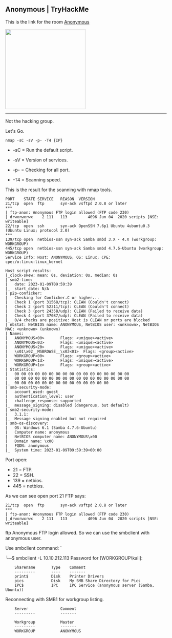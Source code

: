 ## Anonymous | TryHackMe

This is the link for the room [Anonymous](https://tryhackme.com/room/anonymous)

<img src="https://user-images.githubusercontent.com/67650329/214474313-96ed4e22-4432-4a7f-af21-c9e3dc5d97bc.png" width="250px" align="center">

---
Not the hacking group.

Let's Go.

`nmap -sC -sV -p- -T4 {IP}`

- -sC = Run the default script.

- -sV = Version of services.

- -p- = Checking for all port.

- -T4 = Scanning speed.

This is the result for the scanning with nmap tools.

```
PORT	STATE SERVICE 	REASON  VERSION
21/tcp  open  ftp     	syn-ack vsftpd 2.0.8 or later
***
| ftp-anon: Anonymous FTP login allowed (FTP code 230)
|_drwxrwxrwx	2 111  	113      	4096 Jun 04  2020 scripts [NSE: writeable]
22/tcp  open  ssh     	syn-ack OpenSSH 7.6p1 Ubuntu 4ubuntu0.3 (Ubuntu Linux; protocol 2.0)
***
139/tcp open  netbios-ssn syn-ack Samba smbd 3.X - 4.X (workgroup: WORKGROUP)
445/tcp open  netbios-ssn syn-ack Samba smbd 4.7.6-Ubuntu (workgroup: WORKGROUP)
Service Info: Host: ANONYMOUS; OS: Linux; CPE: cpe:/o:linux:linux_kernel

Host script results:
|_clock-skew: mean: 0s, deviation: 0s, median: 0s
| smb2-time:
|   date: 2023-01-09T09:59:39
|_  start_date: N/A
| p2p-conficker:
|   Checking for Conficker.C or higher...
|   Check 1 (port 31568/tcp): CLEAN (Couldn't connect)
|   Check 2 (port 52311/tcp): CLEAN (Couldn't connect)
|   Check 3 (port 24358/udp): CLEAN (Failed to receive data)
|   Check 4 (port 37087/udp): CLEAN (Failed to receive data)
|_  0/4 checks are positive: Host is CLEAN or ports are blocked
| nbstat: NetBIOS name: ANONYMOUS, NetBIOS user: <unknown>, NetBIOS MAC: <unknown> (unknown)
| Names:
|   ANONYMOUS<00>    	Flags: <unique><active>
|   ANONYMOUS<03>    	Flags: <unique><active>
|   ANONYMOUS<20>    	Flags: <unique><active>
|   \x01\x02__MSBROWSE__\x02<01>  Flags: <group><active>
|   WORKGROUP<00>    	Flags: <group><active>
|   WORKGROUP<1d>    	Flags: <unique><active>
|   WORKGROUP<1e>    	Flags: <group><active>
| Statistics:
|   00 00 00 00 00 00 00 00 00 00 00 00 00 00 00 00 00
|   00 00 00 00 00 00 00 00 00 00 00 00 00 00 00 00 00
|_  00 00 00 00 00 00 00 00 00 00 00 00 00 00
| smb-security-mode:
|   account_used: guest
|   authentication_level: user
|   challenge_response: supported
|_  message_signing: disabled (dangerous, but default)
| smb2-security-mode:
|   3.1.1:
|_	Message signing enabled but not required
| smb-os-discovery:
|   OS: Windows 6.1 (Samba 4.7.6-Ubuntu)
|   Computer name: anonymous
|   NetBIOS computer name: ANONYMOUS\x00
|   Domain name: \x00
|   FQDN: anonymous
|_  System time: 2023-01-09T09:59:39+00:00
```

Port open:

- 21 = FTP.
- 22 = SSH.
- 139 = netbios.
- 445 = netbios.

As we can see open port 21 FTP says:
```
21/tcp  open  ftp     	syn-ack vsftpd 2.0.8 or later
***
| ftp-anon: Anonymous FTP login allowed (FTP code 230)
|_drwxrwxrwx	2 111  	113      	4096 Jun 04  2020 scripts [NSE: writeable]
```
ftp Anonymous FTP login allowed. So we can use the smbclient with anonymous user.

Use smbclient command:
`


└─$ smbclient -L 10.10.212.113
Password for [WORKGROUP\kali]:

    	Sharename   	Type  	Comment
    	---------   	----  	-------
    	print$      	Disk  	Printer Drivers
    	pics        	Disk  	My SMB Share Directory for Pics
    	IPC$        	IPC   	IPC Service (anonymous server (Samba, Ubuntu))
Reconnecting with SMB1 for workgroup listing.

    	Server           	Comment
    	---------        	-------

    	Workgroup        	Master
    	---------        	-------
    	WORKGROUP        	ANONYMOUS
